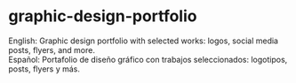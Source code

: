 # graphic-design-portfolio
English: Graphic design portfolio with selected works: logos, social media posts, flyers, and more.  
Español: Portafolio de diseño gráfico con trabajos seleccionados: logotipos, posts, flyers y más.
